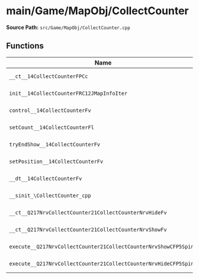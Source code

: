 # main/Game/MapObj/CollectCounter

**Source Path:** `src/Game/MapObj/CollectCounter.cpp`

## Functions

| Name | Address | Match % |
|------|---------|---------|
| `__ct__14CollectCounterFPCc` | `0x801CAB90` | :white_check_mark: (100.0%) |
| `init__14CollectCounterFRC12JMapInfoIter` | `0x801CABDC` | :white_check_mark: (100.0%) |
| `control__14CollectCounterFv` | `0x801CAC4C` | :white_check_mark: (100.0%) |
| `setCount__14CollectCounterFl` | `0x801CAC50` | :white_check_mark: (100.0%) |
| `tryEndShow__14CollectCounterFv` | `0x801CACB4` | :white_check_mark: (100.0%) |
| `setPosition__14CollectCounterFv` | `0x801CAD18` | :white_check_mark: (100.0%) |
| `__dt__14CollectCounterFv` | `0x801CAD8C` | :white_check_mark: (100.0%) |
| `__sinit_\CollectCounter_cpp` | `0x801CADE8` | :white_check_mark: (100.0%) |
| `__ct__Q217NrvCollectCounter21CollectCounterNrvHideFv` | `0x801CAE14` | :white_check_mark: (100.0%) |
| `__ct__Q217NrvCollectCounter21CollectCounterNrvShowFv` | `0x801CAE24` | :white_check_mark: (100.0%) |
| `execute__Q217NrvCollectCounter21CollectCounterNrvShowCFP5Spine` | `0x801CAE34` | :white_check_mark: (100.0%) |
| `execute__Q217NrvCollectCounter21CollectCounterNrvHideCFP5Spine` | `0x801CAE88` | :white_check_mark: (100.0%) |